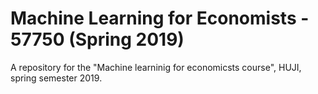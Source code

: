 # Machine Learning for Economists - 57750 (Spring 2019)
A repository for the "Machine learninig for economicsts course", HUJI, spring semester 2019.
